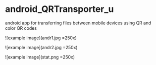 # android_QRTransporter_u
android app for transferring files between mobile devices using QR and color QR codes

![example image](andr1.jpg =250x)

![example image](andr2.jpg =250x)

![example image](stat.png =250x)
